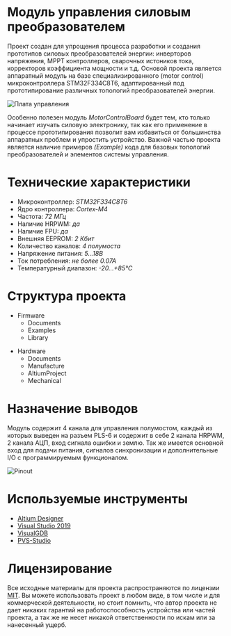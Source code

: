 # Модуль управления силовым преобразователем

Проект создан для упрощения процесса разработки и создания прототипов силовых преобразователей энергии: инверторов напряжения, MPPT контроллеров, сварочных истоников тока, корректоров коэффициента мощности и т.д. Основой проекта является аппаратный модуль на базе специализированного (motor control) микроконтроллера STM32F334C8T6, адаптированный под прототипирование различных топологий преобразователей энергии. 

![Плата управления](https://habrastorage.org/webt/bz/tw/cd/bztwcd9f2vlp49nv4ajjzq5pux4.jpeg)

Особенно полезен модуль *MotorControlBoard* будет тем, кто только начинает изучать силовую электронику, так как его применение в процессе прототипирования позволит вам избавиться от большинства аппаратных проблем и упростить устройство. Важной частью проекта является наличие примеров *(Example)* кода для базовых топологий преобразователей и элементов системы управления.

# Технические характеристики

* Микроконтроллер: *STM32F334C8T6*
* Ядро контроллера: *Cortex-M4*
* Частота: *72 МГц*
* Наличие HRPWM: *да*
* Наличие FPU: *да*
* Внешняя EEPROM: *2 Кбит*
* Количество каналов: *4 полумоста*
* Напряжение питания: *5...18В*
* Ток потребления: *не более 0.07А*
* Температурный диапазон: *-20...+85°С*

# Структура проекта

* Firmware
    * Documents
    * Examples
    * Library

>

* Hardware
    * Documents
    * Manufacture
    * AltiumProject
    * Mechanical

# Назначение выводов

Модуль содержит 4 канала для управления полумостом, каждый из которых выведен на разъем PLS-6 и содержит в себе 2 канала HRPWM, 2 канала АЦП, вход сигнала ошибки и землю. Так же имеется основной вход для подачи питания, сигналов синхронизации и дополнительные I/O с программируемым функционалом.

![Pinout](https://habrastorage.org/webt/ti/mb/_l/timb_lzhnmiva0prqipjqc5f61a.png)

# Используемые инструменты

* [Altium Designer](https://www.altium.com/altium-designer/ "Официальный сайт CAD")
* [Visual Studio 2019](https://visualstudio.microsoft.com/ru/vs/ "Официальный сайт IDE")
* [VisualGDB](https://visualgdb.com/download/ "Официальный сайт плагина")
* [PVS-Studio](https://www.viva64.com/ru/pvs-studio/ "Официальный сайт")

# Лицензирование

Все исходные материалы для проекта распространяются по лицензии [MIT](./LICENSE "Описание лицензии"). Вы можете использовать проект в любом виде, в том числе и для коммерческой деятельности, но стоит помнить, что автор проекта не дает никаких гарантий на работоспособность устройства или частей проекта, а так же не несет никакой ответственности по искам или за нанесенный ущерб.

